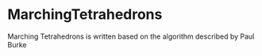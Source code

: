 # MarchingTetrahedrons
Marching Tetrahedrons is written based on the algorithm described by Paul Burke
